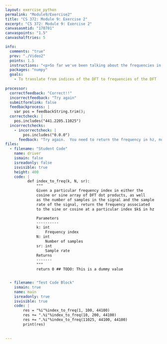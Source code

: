 ```yaml
---
layout: exercise_python
permalink: "Module9/Exercise2"
title: "CS 372: Module 9: Exercise 2"
excerpt: "CS 372: Module 9: Exercise 2"
canvasasmtid: "170701"
canvaspoints: "1.5"
canvashalftries: 5

info:
  comments: "true"
  prev: "./Video2"
  points: 1.5
  instructions: "<p>So far we've been talking about the frequencies in terms of integer number of cycles over a particular interval, but if we know how many samples are in that interval and what the sample rate is, we can devise a formula to determine what the frequency actually is in hz.  This will move us towards being able to detect notes in real audio using the DFT.  In this exercise, given a particular frequency index in either the cosine or sine array of DFT dot products, as well as the number of samples in the signal and the sample rate of the signal, return the frequency associated to the sine or cosine at a particular index $k$ in hz.</p><p><b>Hint: The equation is in terms of k, N, and sr only.  You want to end up with hz, which is cycles per second.  k is the number of cycles / interval.  N is the number of samples / interval.  sr is the number of samples / second.  So you have to arrange them into an equation that ends up in cycles / second.</p>"
  packages: "numpy"
  goals:
    - To translate from indices of the DFT to frequencies of the DFT
    
processor:  
  correctfeedback: "Correct!!" 
  incorrectfeedback: "Try again"
  submitformlink: false
  feedbackprocess: | 
    var pos = feedbackString.trim();
  correctcheck: |
    pos.includes("441.2205.11025")
  incorrectchecks:
    - incorrectcheck: |
        pos.includes("0.0.0")
      feedback: "Try again.  You need to return the frequency in hz, not 0"
files:
  - filename: "Student Code"
    name: driver
    ismain: false
    isreadonly: false
    isvisible: true
    height: 400
    code: | 
          def index_to_freq(k, N, sr):
              """
              Given a particular frequency index in either the
              cosine or sine array of DFT dot products, as well
              as the number of samples in the signal and the sample
              rate of the signal, return the frequency associated
              to the sine or cosine at a particular index $k$ in hz

              Parameters
              ----------
              k: int
                  Frequency index
              N: int
                  Number of samples
              sr: int
                  Sample rate
              Returns
              -------
              """
              return 0 ## TODO: This is a dummy value


  - filename: "Test Code Block"
    ismain: true
    name: main
    isreadonly: true
    isvisible: true
    code: |
        res = "%i"%index_to_freq(1, 100, 44100)
        res += ".%i"%index_to_freq(10, 200, 44100)
        res += ".%i"%index_to_freq(11025, 44100, 44100)
        print(res)
        
        
---
```

